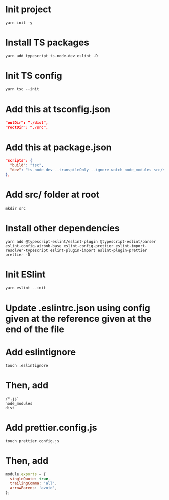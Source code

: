 # Init project

```console
yarn init -y
```

# Install TS packages

```console
yarn add typescript ts-node-dev eslint -D
```

# Init TS config

```console
yarn tsc --init
```

# Add this at tsconfig.json

```json
"outDir": "./dist",
"rootDir": "./src",
```

# Add this at package.json

```json
"scripts": {
  "build": "tsc",
  "dev": "ts-node-dev --transpileOnly --ignore-watch node_modules src/server.ts"
},
```

# Add src/ folder at root

```console
mkdir src
```

# Install other dependencies

```console
yarn add @typescript-eslint/eslint-plugin @typescript-eslint/parser eslint-config-airbnb-base eslint-config-prettier eslint-import-resolver-typescript eslint-plugin-import eslint-plugin-prettier prettier -D
```

# Init ESlint

```console
yarn eslint --init
```

# Update .eslintrc.json using config given at the reference given at the end of the file

# Add eslintignore

```console
touch .eslintignore
```

# Then, add

```
/*.js’
node_modules
dist
```

# Add prettier.config.js
```console
touch prettier.config.js
```

# Then, add

```js
module.exports = {
  singleQuote: true,
  trailingComma: 'all',
  arrowParens: 'avoid',
};
```
